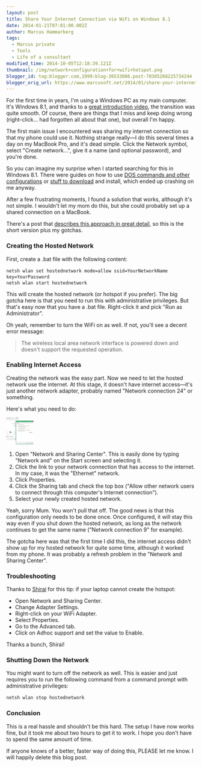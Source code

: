 ```yaml
---
layout: post
title: Share Your Internet Connection via WiFi on Windows 8.1
date: 2014-01-21T07:01:00.002Z
author: Marcus Hammarberg
tags:
  - Marcus private
  - Tools
  - Life of a consultant
modified_time: 2014-10-05T12:18:39.121Z
thumbnail: /img/network+configuration+for+wifi+hotspot.png
blogger_id: tag:blogger.com,1999:blog-36533086.post-70385268225734244
blogger_orig_url: https://www.marcusoft.net/2014/01/share-your-internet-connection-via-wifi.html
---
```


For the first time in years, I'm using a Windows PC as my main computer. It's Windows 8.1, and thanks to a [great introduction video](http://www.hanselman.com/blog/TheMissingWindows8InstructionalVideo.aspx), the transition was quite smooth. Of course, there are things that I miss and keep doing wrong (right-click... had forgotten all about that one), but overall I'm happy.

The first main issue I encountered was sharing my internet connection so that my phone could use it. Nothing strange really—I do this several times a day on my MacBook Pro, and it's dead simple. Click the Network symbol, select "Create network...", give it a name (and optional password), and you're done.

So you can imagine my surprise when I started searching for this in Windows 8.1. There were guides on how to use [DOS commands and other configurations](http://www.youtube.com/watch?v=edc8V9hjUw4) or [stuff to download](http://virtualrouter.codeplex.com/) and install, which ended up crashing on me anyway.

After a few frustrating moments, I found a solution that works, although it's not simple. I wouldn't let my mom do this, but she could probably set up a shared connection on a MacBook.

There's a post that [describes this approach in great detail](http://techotv.com/windows-8-internet-sharing-wifi-hotspot-wireless-ad-hoc/), so this is the short version plus my gotchas.

### Creating the Hosted Network

First, create a .bat file with the following content:

```batch
netsh wlan set hostednetwork mode=allow ssid=YourNetworkName key=YourPassword
netsh wlan start hostednetwork
```

This will create the hosted network (or hotspot if you prefer). The big gotcha here is that you need to run this with administrative privileges. But that's easy now that you have a .bat file. Right-click it and pick "Run as Administrator".

Oh yeah, remember to turn the WiFi on as well. If not, you'll see a decent error message:

> The wireless local area network interface is powered down and doesn't support the requested operation.

### Enabling Internet Access

Creating the network was the easy part. Now we need to let the hosted network use the internet. At this stage, it doesn't have internet access—it's just another network adapter, probably named "Network connection 24" or something.

Here's what you need to do:

![Network Configuration](/img/network+configuration+for+wifi+hotspot.png)

1. Open "Network and Sharing Center". This is easily done by typing "Network and" on the Start screen and selecting it.
2. Click the link to your network connection that has access to the internet. In my case, it was the "Ethernet" network.
3. Click Properties.
4. Click the Sharing tab and check the top box ("Allow other network users to connect through this computer's Internet connection").
5. Select your newly created hosted network.

Yeah, sorry Mum. You won't pull that off. The good news is that this configuration only needs to be done once. Once configured, it will stay this way even if you shut down the hosted network, as long as the network continues to get the same name ("Network connection 9" for example).

The gotcha here was that the first time I did this, the internet access didn't show up for my hosted network for quite some time, although it worked from my phone. It was probably a refresh problem in the "Network and Sharing Center".

### Troubleshooting

Thanks to [Shirai](https://disqus.com/home/user/disqus_8bpw1NO5Db) for this tip: if your laptop cannot create the hotspot:
- Open Network and Sharing Center.
- Change Adapter Settings.
- Right-click on your WiFi Adapter.
- Select Properties.
- Go to the Advanced tab.
- Click on Adhoc support and set the value to Enable.

Thanks a bunch, Shirai!

### Shutting Down the Network

You might want to turn off the network as well. This is easier and just requires you to run the following command from a command prompt with administrative privileges:

```bash
netsh wlan stop hostednetwork
```

### Conclusion

This is a real hassle and shouldn't be this hard. The setup I have now works fine, but it took me about two hours to get it to work. I hope you don't have to spend the same amount of time.

If anyone knows of a better, faster way of doing this, PLEASE let me know. I will happily delete this blog post.